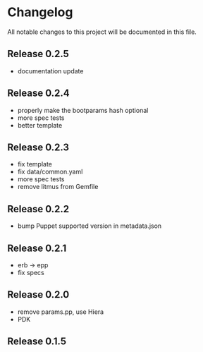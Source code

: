 # Changelog

All notable changes to this project will be documented in this file.

## Release 0.2.5

 * documentation update

## Release 0.2.4

 * properly make the bootparams hash optional
 * more spec tests
 * better template

## Release 0.2.3

 * fix template
 * fix data/common.yaml
 * more spec tests
 * remove litmus from Gemfile

## Release 0.2.2

 * bump Puppet supported version in metadata.json

## Release 0.2.1

 * erb -> epp
 * fix specs

## Release 0.2.0

 * remove params.pp, use Hiera
 * PDK

## Release 0.1.5

